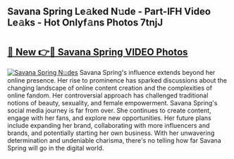 ## Savana Spring Le𝚊ked N𝚞de - Part-lFH Video Le𝚊ks - Hot Onlyf𝚊ns Photos 7tnjJ

# <h2><a href="http://ab65108.deff.icu/?id=Savana+Spring">🔗 New 👉🔴 Savana Spring VIDEO Photos</a></h2>

[![Savana Spring N𝚞des](https://i.imgur.com/rIISA9y.gif)](http://ab65108.deff.icu/?id=Savana+Spring)
Savana Spring's influence extends beyond her online presence. Her rise to prominence has sparked discussions about the changing landscape of online content creation and the complexities of online fandom. Her controversial approach has challenged traditional notions of beauty, sexuality, and female empowerment. Savana Spring's social media journey is far from over. She continues to create content, engage with her fans, and explore new opportunities. Her future plans include expanding her brand, collaborating with more influencers and brands, and potentially starting her own business. With her unwavering determination and undeniable charisma, there's no telling how far Savana Spring will go in the digital world.
